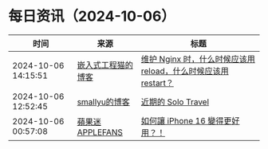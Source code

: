 ﻿# 每日资讯（2024-10-06）

|时间|来源|标题|
|---|---|---|
|2024-10-06 14:15:51|[嵌入式工程猫的博客](https://blog.vvzero.com/atom.xml)|[维护 Nginx 时，什么时候应该用 reload，什么时候应该用 restart？](https://blog.vvzero.com/2024/10/06/when-to-restart-and-not-reload-nginx/)|
|2024-10-06 12:52:45|[smallyu的博客](https://smallyu.net/atom.xml)|[近期的 Solo Travel](https://smallyu.net/2024/10/06/%E8%BF%91%E6%9C%9F%E7%9A%84-Solo-Travel/)|
|2024-10-06 00:57:08|[蘋果迷 APPLEFANS](https://applefans.today/feed/)|[如何讓 iPhone 16 變得更好用？！](https://applefans.today/2024-10-iphone-16-setting/)|
